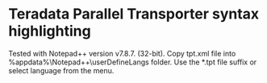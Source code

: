 # Teradata Parallel Transporter syntax highlighting

Tested with Notepad++ version v7.8.7. (32-bit).
Copy tpt.xml file into %appdata%\Notepad++\userDefineLangs folder. Use the *.tpt file suffix or select language from the menu.
